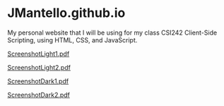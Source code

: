 # JMantello.github.io

My personal website that I will be using for my class CSI242 Client-Side Scripting, using HTML, CSS, and JavaScript.

[ScreenshotLight1.pdf](https://github.com/JMantello/JMantello.github.io/files/7966889/ScreenshotLight1.pdf)

[ScreenshotLight2.pdf](https://github.com/JMantello/JMantello.github.io/files/7966890/ScreenshotLight2.pdf)

[ScreenshotDark1.pdf](https://github.com/JMantello/JMantello.github.io/files/7966891/ScreenshotDark1.pdf)

[ScreenshotDark2.pdf](https://github.com/JMantello/JMantello.github.io/files/7966888/ScreenshotDark2.pdf)
